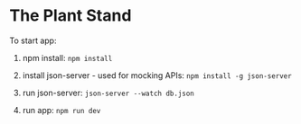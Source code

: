 # The Plant Stand

To start app:

1. npm install:
   `npm install`

2. install json-server - used for mocking APIs:
   `npm install -g json-server`

3. run json-server:
   `json-server --watch db.json`

4. run app:
   `npm run dev`
